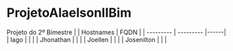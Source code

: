 # ProjetoAlaelsonIIBim
Projeto do 2º Bimestre
|           | Hostnames | FQDN |
| --------- | --------- |------|
| Iago      |           |      |
| Jhonathan |           |       |
| Joellen   |           |       |
| Josenilton |          |       |
